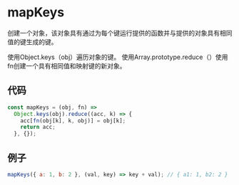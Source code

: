 # mapKeys

创建一个对象，该对象具有通过为每个键运行提供的函数并与提供的对象具有相同值的键生成的键。

使用Object.keys（obj）遍历对象的键。
使用Array.prototype.reduce（）使用fn创建一个具有相同值和映射键的新对象。

## 代码

```js
const mapKeys = (obj, fn) =>
  Object.keys(obj).reduce((acc, k) => {
    acc[fn(obj[k], k, obj)] = obj[k];
    return acc;
  }, {});
```

## 例子

```js
mapKeys({ a: 1, b: 2 }, (val, key) => key + val); // { a1: 1, b2: 2 }
```
